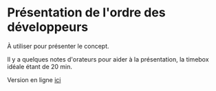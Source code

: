 # Présentation de l'ordre des développeurs

À utiliser pour présenter le concept.

Il y a quelques notes d'orateurs pour aider à la présentation, la timebox idéale étant de 20 min.

Version en ligne [ici](http://ordre-des-developpeurs.github.io/introduction)
